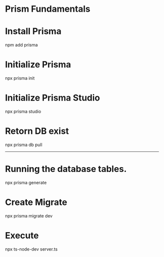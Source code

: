 # Prism Fundamentals

# Install Prisma
npm add prisma

# Initialize Prisma
npx prisma init 

# Initialize Prisma Studio
npx prisma studio

# Retorn DB exist
npx prisma db pull

___
# Running the database tables.
npx prisma generate

# Create Migrate
npx prisma migrate dev

# Execute
npx ts-node-dev server.ts
